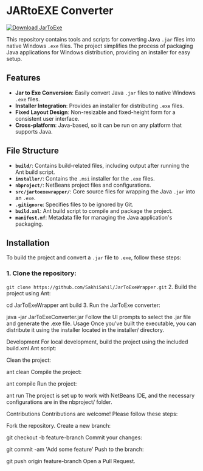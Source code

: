 # JARtoEXE Converter

[![Download JarToExe](https://img.shields.io/badge/Download-JarToExe-blue.svg?style=for-the-badge&logo=windows&logoColor=white)](https://github.com/SakhiSahil/JarToExeWrapper/raw/refs/heads/main/installer/JARtoEXE-1.3.7.msi)


This repository contains tools and scripts for converting Java `.jar` files into native Windows `.exe` files. The project simplifies the process of packaging Java applications for Windows distribution, providing an installer for easy setup.

## Features

- **Jar to Exe Conversion**: Easily convert Java `.jar` files to native Windows `.exe` files.
- **Installer Integration**: Provides an installer for distributing `.exe` files.
- **Fixed Layout Design**: Non-resizable and fixed-height form for a consistent user interface.
- **Cross-platform**: Java-based, so it can be run on any platform that supports Java.

## File Structure

- **`build/`**: Contains build-related files, including output after running the Ant build script.
- **`installer/`**: Contains the `.msi` installer for the `.exe` files.
- **`nbproject/`**: NetBeans project files and configurations.
- **`src/jartoexewrapper/`**: Core source files for wrapping the Java `.jar` into an `.exe`.
- **`.gitignore`**: Specifies files to be ignored by Git.
- **`build.xml`**: Ant build script to compile and package the project.
- **`manifest.mf`**: Metadata file for managing the Java application's packaging.

## Installation

To build the project and convert a `.jar` file to `.exe`, follow these steps:

### 1. Clone the repository:

```git clone https://github.com/SakhiSahil/JarToExeWrapper.git```
2. Build the project using Ant:

cd JarToExeWrapper
ant build
3. Run the JarToExe converter:

java -jar JarToExeConverter.jar
Follow the UI prompts to select the .jar file and generate the .exe file.
Usage
Once you’ve built the executable, you can distribute it using the installer located in the installer/ directory.

Development
For local development, build the project using the included build.xml Ant script:

Clean the project:

ant clean
Compile the project:

ant compile
Run the project:

ant run
The project is set up to work with NetBeans IDE, and the necessary configurations are in the nbproject/ folder.

Contributions
Contributions are welcome! Please follow these steps:

Fork the repository.
Create a new branch:

git checkout -b feature-branch
Commit your changes:

git commit -am 'Add some feature'
Push to the branch:

git push origin feature-branch
Open a Pull Request.
